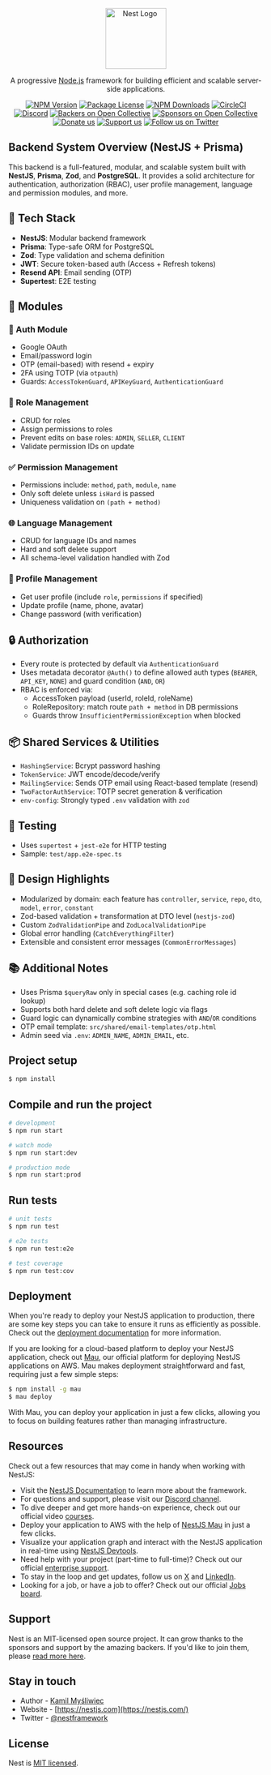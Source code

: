 <p align="center">
  <a href="http://nestjs.com/" target="blank"><img src="https://nestjs.com/img/logo-small.svg" width="120" alt="Nest Logo" /></a>
</p>

[circleci-image]: https://img.shields.io/circleci/build/github/nestjs/nest/master?token=abc123def456
[circleci-url]: https://circleci.com/gh/nestjs/nest

  <p align="center">A progressive <a href="http://nodejs.org" target="_blank">Node.js</a> framework for building efficient and scalable server-side applications.</p>
    <p align="center">
<a href="https://www.npmjs.com/~nestjscore" target="_blank"><img src="https://img.shields.io/npm/v/@nestjs/core.svg" alt="NPM Version" /></a>
<a href="https://www.npmjs.com/~nestjscore" target="_blank"><img src="https://img.shields.io/npm/l/@nestjs/core.svg" alt="Package License" /></a>
<a href="https://www.npmjs.com/~nestjscore" target="_blank"><img src="https://img.shields.io/npm/dm/@nestjs/common.svg" alt="NPM Downloads" /></a>
<a href="https://circleci.com/gh/nestjs/nest" target="_blank"><img src="https://img.shields.io/circleci/build/github/nestjs/nest/master" alt="CircleCI" /></a>
<a href="https://discord.gg/G7Qnnhy" target="_blank"><img src="https://img.shields.io/badge/discord-online-brightgreen.svg" alt="Discord"/></a>
<a href="https://opencollective.com/nest#backer" target="_blank"><img src="https://opencollective.com/nest/backers/badge.svg" alt="Backers on Open Collective" /></a>
<a href="https://opencollective.com/nest#sponsor" target="_blank"><img src="https://opencollective.com/nest/sponsors/badge.svg" alt="Sponsors on Open Collective" /></a>
  <a href="https://paypal.me/kamilmysliwiec" target="_blank"><img src="https://img.shields.io/badge/Donate-PayPal-ff3f59.svg" alt="Donate us"/></a>
    <a href="https://opencollective.com/nest#sponsor"  target="_blank"><img src="https://img.shields.io/badge/Support%20us-Open%20Collective-41B883.svg" alt="Support us"></a>
  <a href="https://twitter.com/nestframework" target="_blank"><img src="https://img.shields.io/twitter/follow/nestframework.svg?style=social&label=Follow" alt="Follow us on Twitter"></a>
</p>
  <!--[![Backers on Open Collective](https://opencollective.com/nest/backers/badge.svg)](https://opencollective.com/nest#backer)
  [![Sponsors on Open Collective](https://opencollective.com/nest/sponsors/badge.svg)](https://opencollective.com/nest#sponsor)-->

## Backend System Overview (NestJS + Prisma)

This backend is a full-featured, modular, and scalable system built with **NestJS**, **Prisma**, **Zod**, and **PostgreSQL**. It provides a solid architecture for authentication, authorization (RBAC), user profile management, language and permission modules, and more.

## 🔧 Tech Stack

- **NestJS**: Modular backend framework
- **Prisma**: Type-safe ORM for PostgreSQL
- **Zod**: Type validation and schema definition
- **JWT**: Secure token-based auth (Access + Refresh tokens)
- **Resend API**: Email sending (OTP)
- **Supertest**: E2E testing

## 📁 Modules

### 🔐 Auth Module

- Google OAuth
- Email/password login
- OTP (email-based) with resend + expiry
- 2FA using TOTP (via `otpauth`)
- Guards: `AccessTokenGuard`, `APIKeyGuard`, `AuthenticationGuard`

### 🧑 Role Management

- CRUD for roles
- Assign permissions to roles
- Prevent edits on base roles: `ADMIN`, `SELLER`, `CLIENT`
- Validate permission IDs on update

### ✅ Permission Management

- Permissions include: `method`, `path`, `module`, `name`
- Only soft delete unless `isHard` is passed
- Uniqueness validation on `(path + method)`

### 🌐 Language Management

- CRUD for language IDs and names
- Hard and soft delete support
- All schema-level validation handled with Zod

### 👤 Profile Management

- Get user profile (include `role`, `permissions` if specified)
- Update profile (name, phone, avatar)
- Change password (with verification)

## 🔒 Authorization

- Every route is protected by default via `AuthenticationGuard`
- Uses metadata decorator `@Auth()` to define allowed auth types (`BEARER`, `API_KEY`, `NONE`) and guard condition (`AND`, `OR`)
- RBAC is enforced via:
  - AccessToken payload (userId, roleId, roleName)
  - RoleRepository: match route `path + method` in DB permissions
  - Guards throw `InsufficientPermissionException` when blocked

## 📦 Shared Services & Utilities

- `HashingService`: Bcrypt password hashing
- `TokenService`: JWT encode/decode/verify
- `MailingService`: Sends OTP email using React-based template (resend)
- `TwoFactorAuthService`: TOTP secret generation & verification
- `env-config`: Strongly typed `.env` validation with `zod`

## 🧪 Testing

- Uses `supertest` + `jest-e2e` for HTTP testing
- Sample: `test/app.e2e-spec.ts`

## 📌 Design Highlights

- Modularized by domain: each feature has `controller`, `service`, `repo`, `dto`, `model`, `error`, `constant`
- Zod-based validation + transformation at DTO level (`nestjs-zod`)
- Custom `ZodValidationPipe` and `ZodLocalValidationPipe`
- Global error handling (`CatchEverythingFilter`)
- Extensible and consistent error messages (`CommonErrorMessages`)

## 📚 Additional Notes

- Uses Prisma `$queryRaw` only in special cases (e.g. caching role id lookup)
- Supports both hard delete and soft delete logic via flags
- Guard logic can dynamically combine strategies with `AND`/`OR` conditions
- OTP email template: `src/shared/email-templates/otp.html`
- Admin seed via `.env`: `ADMIN_NAME`, `ADMIN_EMAIL`, etc.

## Project setup

```bash
$ npm install
```

## Compile and run the project

```bash
# development
$ npm run start

# watch mode
$ npm run start:dev

# production mode
$ npm run start:prod
```

## Run tests

```bash
# unit tests
$ npm run test

# e2e tests
$ npm run test:e2e

# test coverage
$ npm run test:cov
```

## Deployment

When you're ready to deploy your NestJS application to production, there are some key steps you can take to ensure it runs as efficiently as possible. Check out the [deployment documentation](https://docs.nestjs.com/deployment) for more information.

If you are looking for a cloud-based platform to deploy your NestJS application, check out [Mau](https://mau.nestjs.com), our official platform for deploying NestJS applications on AWS. Mau makes deployment straightforward and fast, requiring just a few simple steps:

```bash
$ npm install -g mau
$ mau deploy
```

With Mau, you can deploy your application in just a few clicks, allowing you to focus on building features rather than managing infrastructure.

## Resources

Check out a few resources that may come in handy when working with NestJS:

- Visit the [NestJS Documentation](https://docs.nestjs.com) to learn more about the framework.
- For questions and support, please visit our [Discord channel](https://discord.gg/G7Qnnhy).
- To dive deeper and get more hands-on experience, check out our official video [courses](https://courses.nestjs.com/).
- Deploy your application to AWS with the help of [NestJS Mau](https://mau.nestjs.com) in just a few clicks.
- Visualize your application graph and interact with the NestJS application in real-time using [NestJS Devtools](https://devtools.nestjs.com).
- Need help with your project (part-time to full-time)? Check out our official [enterprise support](https://enterprise.nestjs.com).
- To stay in the loop and get updates, follow us on [X](https://x.com/nestframework) and [LinkedIn](https://linkedin.com/company/nestjs).
- Looking for a job, or have a job to offer? Check out our official [Jobs board](https://jobs.nestjs.com).

## Support

Nest is an MIT-licensed open source project. It can grow thanks to the sponsors and support by the amazing backers. If you'd like to join them, please [read more here](https://docs.nestjs.com/support).

## Stay in touch

- Author - [Kamil Myśliwiec](https://twitter.com/kammysliwiec)
- Website - [https://nestjs.com](https://nestjs.com/)
- Twitter - [@nestframework](https://twitter.com/nestframework)

## License

Nest is [MIT licensed](https://github.com/nestjs/nest/blob/master/LICENSE).
